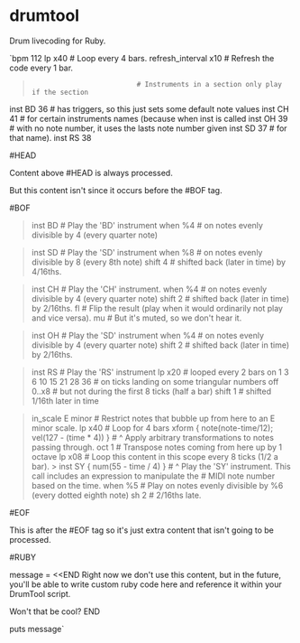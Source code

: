 # drumtool
Drum livecoding for Ruby.

`bpm 112
lp x40                          # Loop every 4 bars.
refresh_interval x10            # Refresh the code every 1 bar.


>                               # Instruments in a section only play if the section 
  inst BD 36                    # has triggers, so this just sets some default note values
  inst CH 41                    # for certain instruments names (because when inst is called 
  inst OH 39                    # with no note number, it uses the lasts note number given
  inst SD 37                    # for that name).
  inst RS 38

#HEAD

Content above #HEAD is always processed.

But this content isn't since it occurs before the #BOF tag.

#BOF

> inst BD                       # Play the 'BD' instrument
  when %4                       # on notes evenly divisible by 4 (every quarter note)
  
> inst SD                       # Play the 'SD' instrument
   when %8                      # on notes evenly divisible by 8 (every 8th note)
   shift 4                      # shifted back (later in time) by 4/16ths.

> inst CH                       # Play the 'CH' instrument.
  when %4                       # on notes evenly divisible by 4 (every quarter note)
  shift 2                       # shifted back (later in time) by 2/16ths.
	fl		                        # Flip the result (play when it would ordinarily not play and vice versa).
	mu													  # But it's muted, so we don't hear it.
	
> inst OH                       # Play the 'SD' instrument
  when %4                       # on notes evenly divisible by 4 (every quarter note)
  shift 2                       # shifted back (later in time) by 2/16ths.

> inst RS                       # Play the 'RS' instrument
  lp x20                        # looped every 2 bars
  on 1 3 6 10 15 21 28 36       # on ticks landing on some triangular numbers
	off 0..x8                     # but not during the first 8 ticks (half a bar)
	shift 1                       # shifted 1/16th later in time

> in_scale E minor            	# Restrict notes that bubble up from here to an E minor scale.
	lp x40                        # Loop for 4 bars
  xform { note(note-time/12); vel(127 - (time * 4)) }
	                              # ^ Apply arbitrary transformations to notes passing through.
  > oct 1                       # Transpose notes coming from here up by 1 octave
		lp x08                      # Loop this content in this scope every 8 ticks (1/2 a bar).
    > inst SY { num(55 - time / 4) }
                                # ^ Play the 'SY' instrument. This call includes an expression to manipulate the
                                #   MIDI note number based on the time.
      when %5                   # Play on notes evenly divisible by %6 (every dotted eighth note)
			sh 2                      # 2/16ths late.

#EOF

This is after the #EOF tag so it's just extra content that isn't going to be processed.

#RUBY

message = <<END
Right now we don't use this content, but in the future, you'll be able to write custom ruby code here
and reference it within your DrumTool script.

Won't that be cool?
END

puts message` 
